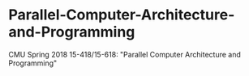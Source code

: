 # Parallel-Computer-Architecture-and-Programming
CMU Spring 2018 15-418/15-618: "Parallel Computer Architecture and Programming"
